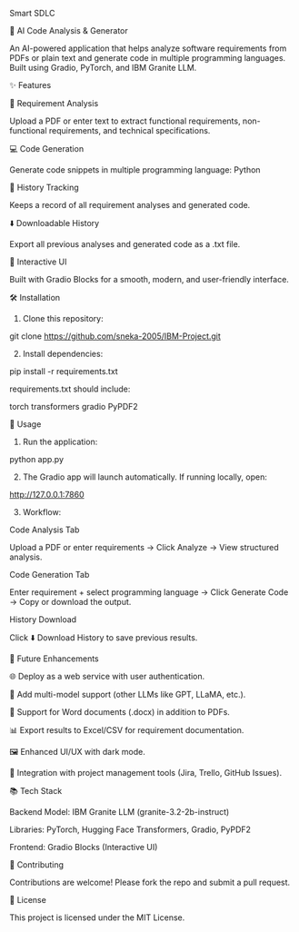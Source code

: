 Smart SDLC


🤖 AI Code Analysis & Generator

An AI-powered application that helps analyze software requirements from PDFs or plain text and generate code in multiple programming languages. Built using Gradio, PyTorch, and IBM Granite LLM.


✨ Features

📄 Requirement Analysis

Upload a PDF or enter text to extract functional requirements, non-functional requirements, and technical specifications.


💻 Code Generation

Generate code snippets in multiple programming language:
Python

📂 History Tracking

Keeps a record of all requirement analyses and generated code.


⬇️ Downloadable History

Export all previous analyses and generated code as a .txt file.


🎨 Interactive UI

Built with Gradio Blocks for a smooth, modern, and user-friendly interface.

🛠️ Installation

1. Clone this repository:

git clone https://github.com/sneka-2005/IBM-Project.git


2. Install dependencies:

pip install -r requirements.txt

requirements.txt should include:

torch
transformers
gradio
PyPDF2


🚀 Usage

1. Run the application:

python app.py


2. The Gradio app will launch automatically. If running locally, open:

http://127.0.0.1:7860


3. Workflow:

Code Analysis Tab

Upload a PDF or enter requirements → Click Analyze → View structured analysis.


Code Generation Tab

Enter requirement + select programming language → Click Generate Code → Copy or download the output.


History Download

Click ⬇️ Download History to save previous results.


🔮 Future Enhancements

🌐 Deploy as a web service with user authentication.

🧠 Add multi-model support (other LLMs like GPT, LLaMA, etc.).

📝 Support for Word documents (.docx) in addition to PDFs.

📊 Export results to Excel/CSV for requirement documentation.

🖼️ Enhanced UI/UX with dark mode.

🧩 Integration with project management tools (Jira, Trello, GitHub Issues).


📚 Tech Stack

Backend Model: IBM Granite LLM (granite-3.2-2b-instruct)

Libraries: PyTorch, Hugging Face Transformers, Gradio, PyPDF2

Frontend: Gradio Blocks (Interactive UI)


🤝 Contributing

Contributions are welcome! Please fork the repo and submit a pull request.


📄 License

This project is licensed under the MIT License.

